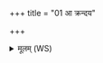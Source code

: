 +++
title = "01 आ क्रन्दय"

+++
<details><summary>मूलम् (WS)</summary>

आ क्रन्दय धनपते उदेनमर्दयामुतः ।  
अर्वाञ्चं पुनरा कृधि यथाहं कामये तथा ॥ १ ॥
</details>